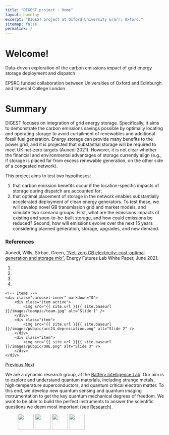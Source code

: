 ```yaml
---
title: "DIGEST project - Home"
layout: homelay
excerpt: "DIGEST project at Oxford University &rarr; Oxford."
sitemap: false
permalink: /
---
```


# Welcome!

Data-driven exploration of the carbon emissions impact of grid energy storage deployment and dispatch

EPSRC funded collaboration between Universities of Oxford and Edinburgh and Imperial College London

# Summary

DIGEST focuses on integration of grid energy storage. Specifically, it aims to demonstrate the carbon emissions savings possible by optimally locating and operating storage to avoid curtailment of renewables and additional fossil fuel generation. Energy storage can provide many benefits to the power grid, and it is projected that substantial storage will be required to meet UK net-zero targets (Aunedi 2021). However, it is not clear whether the financial and environmental advantages of storage currently align (e.g., if storage is placed far from excess renewable generation, on the other side of a congested network).

This project aims to test two hypotheses:

1. that carbon emission benefits occur if the location-specific impacts of storage during dispatch are accounted for;
2. that optimal placement of storage in the network enables substantially accelerated deployment of clean energy generators.
To test these, we will develop novel GB transmission grid and market models, and simulate two scenario groups: First, what are the emissions impacts of existing and soon-to-be-built storage, and how could emissions be reduced? Second, how will emissions evolve over the next 15 years considering planned generation, storage, upgrades, and new demand.

### References

Aunedi, Wills, Strbac, Green, [“Net-zero GB electricity: cost-optimal generation and storage mix”](https://www.imperial.ac.uk/energy-futures-lab/reports/white-papers/net-zero-gb-electricity/), Energy Futures Lab White Paper, June 2021.



<div markdown="0" id="carousel" class="carousel slide" data-ride="carousel" data-interval="4000" data-pause="hover" >
    <!-- Menu -->
    <ol class="carousel-indicators">
        <li data-target="#carousel" data-slide-to="0" class="active"></li>
        <li data-target="#carousel" data-slide-to="1"></li>
        <li data-target="#carousel" data-slide-to="2"></li>
        <li data-target="#carousel" data-slide-to="3"></li>
    </ol>

    <!-- Items -->
    <div class="carousel-inner" markdown="0">
        <div class="item active">
            <img src="{{ site.url }}{{ site.baseurl }}/images/teampic/team.jpg" alt="Slide 1" />
        </div>
        <div class="item">
            <img src="{{ site.url }}{{ site.baseurl }}/images/pubpic/acc24_depreciation.png" alt="Slide 2" />
        </div>
        <div class="item">
            <img src="{{ site.url }}{{ site.baseurl }}/images/pubpic/OOE.png" alt="Slide 3" />
        </div>
    </div>
  <a class="left carousel-control" href="#carousel" role="button" data-slide="prev">
    <span class="glyphicon glyphicon-chevron-left" aria-hidden="true"></span>
    <span class="sr-only">Previous</span>
  </a>
  <a class="right carousel-control" href="#carousel" role="button" data-slide="next">
    <span class="glyphicon glyphicon-chevron-right" aria-hidden="true"></span>
    <span class="sr-only">Next</span>
  </a>
</div>


We are a dynamic research group, at the [Battery Intelligence Lab](https://howey.eng.ox.ac.uk/). Our aim is to explore and understand quantum materials, including strange metals, high-temperature superconductors, and quantum critical electron matter. To this end, we develop new quantum sensing and quantum imaging instrumentation to get the key quantum mechanical degrees of freedom. We want to be able to build the perfect instruments to answer the scientific questions we deem most important (see [Research](research)). 


<figure class="fourth">
  <img src="https://battery-intelligence-lab.github.io/dtw-cpp/docs_logo.png" style="height: 50px">
  <img src="https://eng.ox.ac.uk/images/logo.svg" style="height: 50px">
  <img src="https://www.ukri.org/wp-content/uploads/2022/03/ukri-epsrc-square-logo.png" style="height: 50px">
  <img src="https://www.brunel.ac.uk/static-main/img/brunel-logo.png" style="height: 50px">
</figure>
